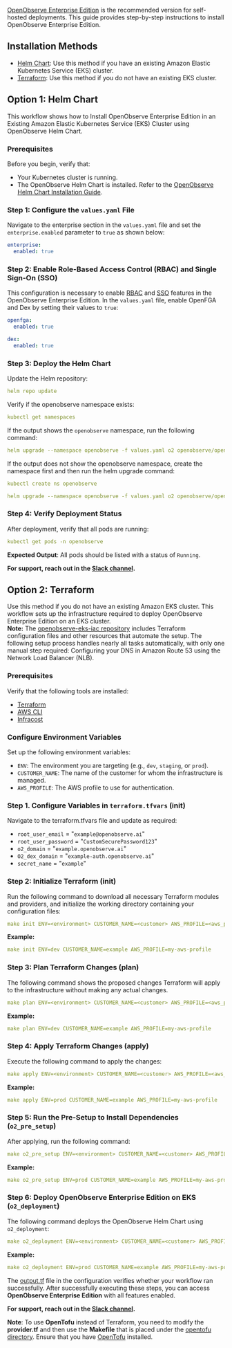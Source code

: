 [OpenObserve Enterprise Edition](https://openobserve.ai/downloads/) is the recommended version for self-hosted deployments. This guide provides step-by-step instructions to install OpenObserve Enterprise Edition.

## Installation Methods

- [Helm Chart](#option-1-helm-chart): Use this method if you have an existing Amazon Elastic Kubernetes Service (EKS) cluster.
- [Terraform](#option-2-terraform): Use this method if you do not have an existing EKS cluster.

## Option 1: Helm Chart
This workflow shows how to Install OpenObserve Enterprise Edition in an Existing Amazon Elastic Kubernetes Service (EKS) Cluster using OpenObserve Helm Chart.

### Prerequisites

Before you begin, verify that:

- Your Kubernetes cluster is running.
- The OpenObserve Helm Chart is installed. Refer to the [OpenObserve Helm Chart Installation Guide](https://github.com/openobserve/openobserve-helm-chart/blob/main/charts/openobserve/README.md).

### Step 1: Configure the `values.yaml` File

Navigate to the enterprise section in the `values.yaml` file and set the `enterprise.enabled` parameter to `true` as shown below:

```yaml
enterprise:
  enabled: true
```
### Step 2: Enable Role-Based Access Control (RBAC) and Single Sign-On (SSO)
This configuration is necessary to enable [RBAC](https://openobserve.ai/docs/user-guide/identity-and-access-management/role-based-access-control/) and [SSO](https://openobserve.ai/docs/SSO/) features in the OpenObserve Enterprise Edition. In the `values.yaml` file, enable OpenFGA and Dex by setting their values to `true`:

```yaml
openfga:
  enabled: true
```
```yaml
dex:
  enabled: true
```
### Step 3: Deploy the Helm Chart
Update the Helm repository:

```yaml
helm repo update
```

Verify if the openobserve namespace exists:

```yaml
kubectl get namespaces
```

If the output shows the `openobserve` namespace, run the following command:

```yaml
helm upgrade --namespace openobserve -f values.yaml o2 openobserve/openobserve
```

If the output does not show the openobserve namespace, create the namespace first and then run the helm upgrade command:

```yaml
kubectl create ns openobserve 
```
```yaml
helm upgrade --namespace openobserve -f values.yaml o2 openobserve/openobserve
```

### Step 4: Verify Deployment Status
After deployment, verify that all pods are running:

```yaml 
kubectl get pods -n openobserve
```

**Expected Output**: All pods should be listed with a status of `Running`. 

**For support, reach out in the [Slack channel](https://short.openobserve.ai/community).** 

## Option 2: Terraform 

Use this method if you do not have an existing Amazon EKS cluster. This workflow sets up the infrastructure required to deploy OpenObserve Enterprise Edition on an EKS cluster. <br>
**Note:** The [openobserve-eks-iac repository](https://github.com/openobserve/openobserve-eks-iac/tree/main) includes Terraform configuration files and other resources that automate the setup. The following setup process handles nearly all tasks automatically, with only one manual step required: Configuring your DNS in Amazon Route 53 using the Network Load Balancer (NLB).

### Prerequisites
Verify that the following tools are installed:

- [Terraform](https://www.terraform.io/downloads.html) 
- [AWS CLI](https://docs.aws.amazon.com/cli/latest/userguide/install-cliv2.html)
- [Infracost](https://www.infracost.io/docs/)

### Configure Environment Variables
Set up the following environment variables:

- `ENV`: The environment you are targeting (e.g., `dev`, `staging`, or `prod`).
- `CUSTOMER_NAME`: The name of the customer for whom the infrastructure is managed.
- `AWS_PROFILE`: The AWS profile to use for authentication.

### Step 1. Configure Variables in `terraform.tfvars` (init)
Navigate to the terraform.tfvars file and update as required:

- `root_user_email`    = "`example@openobserve.ai`" 
- `root_user_password` = "`CustomSecurePassword123`" 
- `o2_domain` = "`example.openobserve.ai`" 
- `O2_dex_domain` = "`example-auth.openobserve.ai`" 
- `secret_name`  = "`example`" 

### Step 2: Initialize Terraform (init)
Run the following command to download all necessary Terraform modules and providers, and initialize the working directory containing your configuration files:
```yaml
make init ENV=<environment> CUSTOMER_NAME=<customer> AWS_PROFILE=<aws_profile>
```
**Example:**
```yaml
make init ENV=dev CUSTOMER_NAME=example AWS_PROFILE=my-aws-profile
```

### Step 3: Plan Terraform Changes (plan)
The following command shows the proposed changes Terraform will apply to the infrastructure without making any actual changes. 
```yaml
make plan ENV=<environment> CUSTOMER_NAME=<customer> AWS_PROFILE=<aws_profile>
```
**Example:**
```yaml
make plan ENV=dev CUSTOMER_NAME=example AWS_PROFILE=my-aws-profile
```

### Step 4: Apply Terraform Changes (apply)
Execute the following command to apply the changes:
```yaml
make apply ENV=<environment> CUSTOMER_NAME=<customer> AWS_PROFILE=<aws_profile>
```
**Example:**
```yaml
make apply ENV=prod CUSTOMER_NAME=example AWS_PROFILE=my-aws-profile
```

### Step 5: Run the Pre-Setup to Install Dependencies (`o2_pre_setup`)
After applying, run the following command:
```yaml
make o2_pre_setup ENV=<environment> CUSTOMER_NAME=<customer> AWS_PROFILE=<aws_profile>
```
**Example:**
```yaml
make o2_pre_setup ENV=prod CUSTOMER_NAME=example AWS_PROFILE=my-aws-profile
```

### Step 6: Deploy OpenObserve Enterprise Edition on EKS (`o2_deployment`)
The following command deploys the OpenObserve Helm Chart using `o2_deployment`:

```yaml
make o2_deployment ENV=<environment> CUSTOMER_NAME=<customer> AWS_PROFILE=<aws_profile>
```
**Example:**
```yaml
make o2_deployment ENV=prod CUSTOMER_NAME=example AWS_PROFILE=my-aws-profile
```
The [output.tf](https://github.com/openobserve/openobserve-eks-iac/tree/main?tab=readme-ov-file#5-output-and-state-management) file in the configuration verifies whether your workflow ran successfully. After successfully executing these steps, you can access **OpenObserve Enterprise Edition** with all features enabled.

**For support, reach out in the [Slack channel](https://short.openobserve.ai/community).**

**Note**: To use **OpenTofu** instead of Terraform, you need to modify the **provider.tf** and then use the **Makefile** that is placed under the [opentofu directory](https://github.com/openobserve/openobserve-eks-iac/tree/main/opentofu). Ensure that you have [OpenTofu](https://opentofu.org/docs/intro/install/) installed. 


